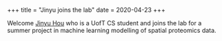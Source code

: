 +++
title = "Jinyu joins the lab"
date = 2020-04-23
+++

Welcome [Jinyu Hou](https://www/camlab.ca/people) who is a UofT CS student and joins the lab for a summer project in machine learning modelling of spatial proteomics data.